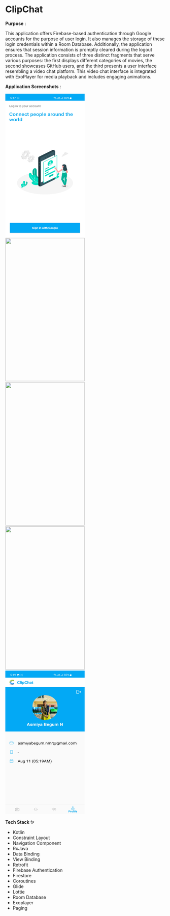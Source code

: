 # ClipChat

**Purpose** : 

This application offers Firebase-based authentication through Google accounts for the purpose of user login. It also manages the storage of these login credentials within a Room Database. Additionally, the application ensures that session information is promptly cleared during the logout process. The application consists of three distinct fragments that serve various purposes: the first displays different categories of movies, the second showcases GitHub users, and the third presents a user interface resembling a video chat platform. This video chat interface is integrated with ExoPlayer for media playback and includes engaging animations.

**Application Screenshots** :

<img width="250" height="450" src="https://github.com/AsmiyaBegum/ClipChat/blob/main/ApplicationGIF/login_screen.jpg"> &nbsp;&nbsp;&nbsp;&nbsp;&nbsp; &nbsp;&nbsp;&nbsp;&nbsp;&nbsp; <img width="250" height="450" src="https://github.com/AsmiyaBegum/ClipChat/blob/main/ApplicationGIF/catgory_screen.gif">&nbsp;&nbsp;&nbsp;&nbsp;&nbsp; &nbsp;&nbsp;&nbsp;&nbsp;&nbsp; <img width="250" height="450" src="https://github.com/AsmiyaBegum/ClipChat/blob/main/ApplicationGIF/github_screen.gif">&nbsp;&nbsp;&nbsp;&nbsp;&nbsp; &nbsp;&nbsp;&nbsp;&nbsp;&nbsp;&nbsp;&nbsp;&nbsp;&nbsp;&nbsp;&nbsp;&nbsp;&nbsp;&nbsp;&nbsp; &nbsp;&nbsp;&nbsp;&nbsp;&nbsp; &nbsp;&nbsp;&nbsp;&nbsp;&nbsp;&nbsp;&nbsp;&nbsp;&nbsp;&nbsp; &nbsp;&nbsp;&nbsp;&nbsp;&nbsp; &nbsp;&nbsp;&nbsp;&nbsp;&nbsp;&nbsp;&nbsp;&nbsp;&nbsp;&nbsp; &nbsp;&nbsp;&nbsp;&nbsp;&nbsp; <img width="250" height="450" src="https://github.com/AsmiyaBegum/ClipChat/blob/main/ApplicationGIF/chat_screen.gif">&nbsp;&nbsp;&nbsp;&nbsp;&nbsp; &nbsp;&nbsp;&nbsp;&nbsp;&nbsp; <img width="250" height="450" src="https://github.com/AsmiyaBegum/ClipChat/blob/main/ApplicationGIF/profile_screen.jpg">

**Tech Stack ✨**

  - Kotlin
  - Constraint Layout
  - Navigation Component
  - RxJava
  - Data Binding
  - View Binding
  - Retrofit
  - Firebase Authentication
  - Firestore
  - Coroutines
  - Glide
  - Lottie
  - Room Database
  - Exoplayer
  - Paging
